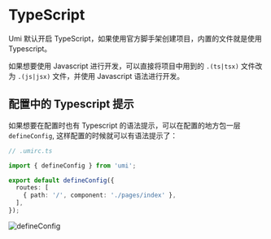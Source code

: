 # TypeScript

Umi 默认开启 TypeScript，如果使用官方脚手架创建项目，内置的文件就是使用 Typescript。

如果想要使用 Javascript 进行开发，可以直接将项目中用到的 `.(ts|tsx)` 文件改为 `.(js|jsx)` 文件，并使用 Javascript 语法进行开发。

## 配置中的 Typescript 提示

如果想要在配置时也有 Typescript 的语法提示，可以在配置的地方包一层 `defineConfig`, 这样配置的时候就可以有语法提示了：

```ts
// .umirc.ts

import { defineConfig } from 'umi';

export default defineConfig({
  routes: [
    { path: '/', component: './pages/index' },
  ],
});
```

![defineConfig](https://img.alicdn.com/imgextra/i4/O1CN01WqZ2Ma1ZqiNbTefi6_!!6000000003246-2-tps-1240-1000.png)
